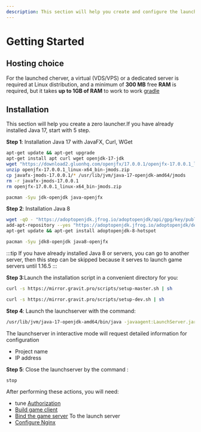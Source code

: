 ```yaml
---
description: This section will help you create and configure the launchserver from scratch
---
```


# Getting Started

## Hosting choice

For the launched cherver, a virtual (VDS/VPS) or a dedicated server is required at Linux distribution, and a minimum of **300 MB** free **RAM** is required, but it takes **up to 1GB of RAM** to work to work [gradle](https://ru.wikipedia.org/wiki/Gradle)

## Installation

This section will help you create a zero launcher.If you have already installed Java 17, start with 5 step.

**Step 1**: Installation Java 17 with JavaFX, Curl, WGet

<CodeGroup>
  <CodeGroupItem title="Debian" active>

```bash
apt-get update && apt-get upgrade
apt-get install apt curl wget openjdk-17-jdk 
wget "https://download2.gluonhq.com/openjfx/17.0.0.1/openjfx-17.0.0.1_linux-x64_bin-jmods.zip"
unzip openjfx-17.0.0.1_linux-x64_bin-jmods.zip
cp javafx-jmods-17.0.0.1/* /usr/lib/jvm/java-17-openjdk-amd64/jmods
rm -r javafx-jmods-17.0.0.1
rm openjfx-17.0.0.1_linux-x64_bin-jmods.zip
```

  </CodeGroupItem>
    <CodeGroupItem title="ArchLinux">

```bash
pacman -Syu jdk-openjdk java-openjfx
```

  </CodeGroupItem>
</CodeGroup>

**Step 2**: Installation Java 8

<CodeGroup>
  <CodeGroupItem title="Debian" active>

```bash
wget -qO - "https://adoptopenjdk.jfrog.io/adoptopenjdk/api/gpg/key/public" | sudo apt-key add -
add-apt-repository --yes "https://adoptopenjdk.jfrog.io/adoptopenjdk/deb/"
apt-get update && apt-get install adoptopenjdk-8-hotspot
```

  </CodeGroupItem>
    <CodeGroupItem title="ArchLinux">

```bash
pacman -Syu jdk8-openjdk java8-openjfx
```

  </CodeGroupItem>
</CodeGroup>

:::tip
If you have already installed Java 8 or servers, you can go to another server, then this step can be skipped because it serves to launch game servers until 1.16.5
:::

**Step 3**:Launch the installation script in a convenient directory for you:

<CodeGroup>
  <CodeGroupItem title="master" active>

```bash
curl -s https://mirror.gravit.pro/scripts/setup-master.sh | sh
```

  </CodeGroupItem>

  <CodeGroupItem title="dev">

```bash
curl -s https://mirror.gravit.pro/scripts/setup-dev.sh | sh
```

  </CodeGroupItem>
</CodeGroup>

**Step 4**: Launch the launchserver with the command:

```bash
/usr/lib/jvm/java-17-openjdk-amd64/bin/java -javaagent:LaunchServer.jar -jar LaunchServer.jar;
```

The launchserver in interactive mode will request detailed information for configuration

- Project name
- IP address

**Step 5**: Close the launchserver by the command :

```bash
stop
```  

After performing these actions, you will need:

- tune [Authorization](auth.md)
- [Build game client](clients.md)
- [Bind the game server](servers.html#binding-of-a-game-server) To the launch server
- [Configure Nginx](nginx.md)
